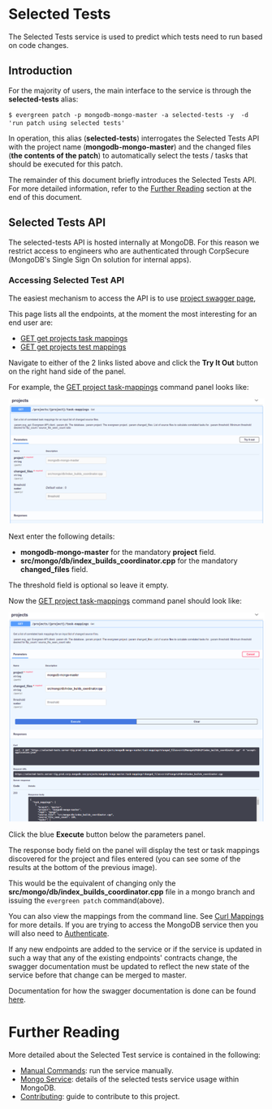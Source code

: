 # Selected Tests

The Selected Tests service is used to predict which tests need to run based on code changes.

## Introduction

For the majority of users, the main interface to the service is through the **selected-tests** alias:

```shell script
$ evergreen patch -p mongodb-mongo-master -a selected-tests -y  -d 'run patch using selected tests'
```

In operation, this alias (**selected-tests**) interrogates the Selected Tests API with the project name 
(**mongodb-mongo-master**) and the changed files (**the contents of the patch**) to automatically select the
tests / tasks that should be executed for this patch.

The remainder of this document briefly introduces the Selected Tests API. For more detailed information,
refer to the [Further Reading](#FurtherReading) section at the end of this document. 

## Selected Tests API

The selected-tests API is hosted internally at MongoDB. For this reason we restrict access to
engineers who are authenticated through CorpSecure (MongoDB's Single Sign On solution for internal
apps).

### <a name="SelectedTestSwaggerAPI"></a>Accessing Selected Test API

The easiest mechanism to access the API is to use [project swagger page](https://selected-tests.server-tig.prod.corp.mongodb.com/swagger),

This page lists all the endpoints, at the moment the most interesting for an end user are:
 * [GET get projects task mappings](https://selected-tests.server-tig.prod.corp.mongodb.com/swagger#/projects/get_projects__project__task_mappings_get)
 * [GET get projects test mappings](https://selected-tests.server-tig.prod.corp.mongodb.com/swagger#/projects/get_projects__project__test_mappings_get)

Navigate to either of the 2 links listed above and click the **Try It Out** button on the right hand side of the panel.

For example, the [GET project task-mappings](https://selected-tests.server-tig.prod.corp.mongodb.com/swagger#/projects/get_projects__project__task_mappings_get) command panel looks like:

![get projects task mappings panel](./docs/images/project.png)

Next enter the following details:
 * **mongodb-mongo-master** for the mandatory **project** field.
 * **src/mongo/db/index_builds_coordinator.cpp** for the mandatory **changed_files** field.
 
The threshold field is optional so leave it empty.

Now the [GET project task-mappings](https://selected-tests.server-tig.prod.corp.mongodb.com/swagger#/projects/get_projects__project__task_mappings_get) command panel should look like:

![get projects task mappings execute panel](./docs/images/project_execute.png)

Click the blue **Execute** button below the parameters panel.

The response body field on the panel will display the test or task mappings discovered for the project and files entered (you
can see some of the results at the bottom of the previous image).

This would be the equivalent of changing only the **src/mongo/db/index_builds_coordinator.cpp** file
in a mongo branch and issuing the `evergreen patch` command(above). 

You can also view the mappings from the command line. See [Curl Mappings](docs/ManuallyRunning.md#CurlMappings) for more details. 
If you are trying to access the MongoDB service then you will also need to [Authenticate](docs/MongoService.md#Authentication).

If any new endpoints are added to the service or if the service is updated in such a way that any of
the existing endpoints' contracts change, the swagger documentation must be updated to reflect the
new state of the service before that change can be merged to master.

Documentation for how the swagger documentation is done can be found
[here](https://flask-restplus.readthedocs.io/en/stable/swagger.html).

# <a name="FurtherReading"></a>Further Reading 

More detailed about the Selected Test service is contained in the following: 
 * [Manual Commands](docs/ManuallyRunning.md): run the service manually.
 * [Mongo Service](docs/MongoService.md): details of the selected tests service usage within MongoDB. 
 * [Contributing](docs/Contributing.md): guide to contribute to this project.
  
